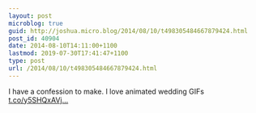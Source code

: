 ```yaml
---
layout: post
microblog: true
guid: http://joshua.micro.blog/2014/08/10/t498305484667879424.html
post_id: 40904
date: 2014-08-10T14:11:00+1100
lastmod: 2019-07-30T17:41:47+1100
type: post
url: /2014/08/10/t498305484667879424.html
---
```

I have a confession to make. I love animated wedding GIFs [t.co/y5SHQxAVj...](http://t.co/y5SHQxAVjZ)
